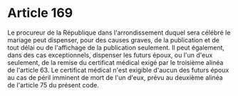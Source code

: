 # Article 169

Le procureur de la République dans l'arrondissement duquel sera célébré le mariage peut dispenser, pour des causes graves, de la publication et de tout délai ou de l'affichage de la publication seulement.   Il peut également, dans des cas exceptionnels, dispenser les futurs époux, ou l'un d'eux seulement, de la remise du certificat médical exigé par le troisième alinéa de l'article 63.   Le certificat médical n'est exigible d'aucun des futurs époux au cas de péril imminent de mort de l'un d'eux, prévu au deuxième alinéa de l'article 75 du présent code.